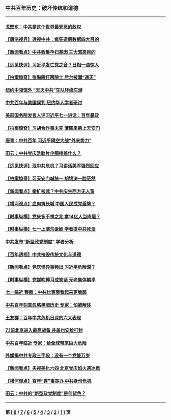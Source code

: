 ### 中共百年历史：破坏传统和道德
---
#### [戈壁东：中共是这个世界最邪恶的政权](../../pages/nf1176114/n13085641.md?07260430) 
#### [【唐浩视界】透视中共：疯狂造假数据四大目的](../../pages/nf1176114/n13080590.md?07260430) 
#### [【新闻看点】中共收集孕妇基因 三大邪恶目的](../../pages/nf1176114/n13077182.md?07260430) 
#### [【远见快评】习近平发亡党之音？日相一语惊人](../../pages/nf1176114/n13074809.md?07260430) 
#### [【拍案惊奇】张陶殴打两院士 后台被曝“通天”](../../pages/nf1176114/n13070496.md?07260430) 
#### [纽约中领馆外 “天灭中共”车队环绕车游](../../pages/nf1176114/n13070693.md?07260430) 
#### [中共百年与美国误判 纽约华人学者研讨](../../pages/nf1176114/n13067969.md?07260430) 
#### [美前国务院发言人评习近平七一讲话：百年暴政](../../pages/nf1176114/n13066986.md?07260430) 
#### [【拍案惊奇】习胡合作事未完 薄熙来弟上天安门](../../pages/nf1176114/n13065867.md?07260430) 
#### [唐青：中共百年 习近平隔空大战“外来势力”](../../pages/nf1176114/n13065976.md?07260430) 
#### [田云：中共党庆洗脑片企图掩盖什么？](../../pages/nf1176114/n13064395.md?07260430) 
#### [【远见快评】泄中共危机？习讲话美军强烈回应](../../pages/nf1176114/n13064269.md?07260430) 
#### [【拍案惊奇】习天安门喊统一 胡锦涛一脸茫然](../../pages/nf1176114/n13063233.md?07260430) 
#### [【新闻看点】偷扩核武？中共庆生西方无人贺](../../pages/nf1176114/n13061263.md?07260430) 
#### [【横河观点】血肉筑长城 中国人民成党盾牌？](../../pages/nf1176114/n13061779.md?07260430) 
#### [【时事纵横】党庆多不祥之兆 拿14亿人当肉盾？](../../pages/nf1176114/n13061709.md?07260430) 
#### [【时事纵横】七一上演荒诞剧 学者提中共死法](../../pages/nf1176114/n13058990.md?07260430) 
#### [中共发布“新型政党制度” 学者分析](../../pages/nf1176114/n13056354.md?07260430) 
#### [【百年透视】中共摧毁传统文化与道德](../../pages/nf1176114/n13057253.md?07260430) 
#### [【新闻看点】党庆怪异事频出 习近平危险深？](../../pages/nf1176114/n13056781.md?07260430) 
#### [【时事纵横】党媒吹捧习成笑话 元老集体躺平](../../pages/nf1176114/n13056792.md?07260430) 
#### [七一临近 蔡霞：中共比表面看起来更脆弱](../../pages/nf1176114/n13056418.md?07260430) 
#### [中共百年刻意忽略黑暗历史 专家：怕被解体](../../pages/nf1176114/n13056056.md?07260430) 
#### [王友群：百年中共危机日深的六大表现](../../pages/nf1176114/n13054263.md?07260430) 
#### [7.1前北京进入最高战备 井盖也安检打封](../../pages/nf1176114/n13053641.md?07260430) 
#### [中共百年临近 专家：给全球带来巨大危险](../../pages/nf1176114/n13053663.md?07260430) 
#### [外媒揭中共专政三手段：没有一个党能万岁](../../pages/nf1176114/n13049352.md?07260430) 
#### [【新闻看点】央视美化六四 北京党庆焰火遇冰雹](../../pages/nf1176114/n13048310.md?07260430) 
#### [【横河观点】百年“喜”事丧办 中共身份危机](../../pages/nf1176114/n13049869.md?07260430) 
#### [田云：中共的“新型政党制度”是何货色？](../../pages/nf1176114/n13049010.md?07260430) 

---
#### 第 [ [8](./8.md?07260430) / [7](./7.md?07260430) / [6](./6.md?07260430) / [5](./5.md?07260430) / [4](./4.md?07260430) / [3](./3.md?07260430) / [2](./2.md?07260430) / [1](./1.md?07260430) ] 页
